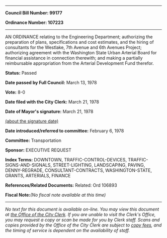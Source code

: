 

********

**Council Bill Number: 99177**
   
**Ordinance Number: 107223**
********

 AN ORDINANCE relating to the Engineering Department; authorizing the preparation of plans, specifications and cost estimates, and the hiring of consultants for the Westlake, 7th Avenue and 6th Avenues Project; authorizing agreement with the Washington State Urban Arterial Board for financial assistance in connection therewith; and making a partially reimbursable appropriation from the Arterial Development Fund therefor.

**Status:** Passed
   
**Date passed by Full Council:** March 13, 1978
   
**Vote:** 8-0
   
**Date filed with the City Clerk:** March 21, 1978
   
**Date of Mayor's signature:** March 21, 1978
   
[(about the signature date)](/~public/approvaldate.htm)
   
   
   
**Date introduced/referred to committee:** February 6, 1978
   
**Committee:** Transportation
   
**Sponsor:** EXECUTIVE REQUEST
   
   
**Index Terms:** DOWNTOWN, TRAFFIC-CONTROL-DEVICES, TRAFFIC-SIGNS-AND-SIGNALS, STREET-LIGHTING, LANDSCAPING, PAVING, DENNY-REGRADE, CONSULTANT-CONTRACTS, WASHINGTON-STATE, GRANTS, ARTERIALS, FINANCE

**References/Related Documents:** Related: Ord 106893

**Fiscal Note:**_(No fiscal note available at this time)_
********

_No text for this document is available on-line. You may view this document at [the Office of the City Clerk](http://www.seattle.gov/leg/clerk/contactUs.htm). If you are unable to visit the Clerk's Office, you may request a copy or scan be made for you by Clerk staff. Scans and copies provided by the Office of the City Clerk are subject to [copy fees](http://clerk.seattle.gov/~public/clerkfees.htm), and the timing of service is dependent on the availability of staff._

